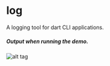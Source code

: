 # log
A logging tool for dart CLI applications.
##### Output when running the demo.
![alt tag](https://raw.github.com/andruj/log/master/example/example.png)
